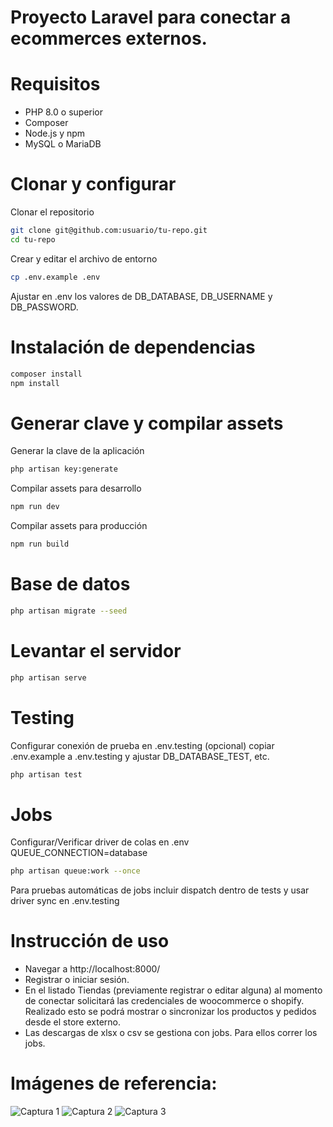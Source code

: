 # Proyecto Laravel para conectar a ecommerces externos.

# Requisitos
- PHP 8.0 o superior
- Composer
- Node.js y npm
- MySQL o MariaDB

# Clonar y configurar
Clonar el repositorio 
```bash
git clone git@github.com:usuario/tu-repo.git
cd tu-repo
```
Crear y editar el archivo de entorno 
```bash
cp .env.example .env
```
Ajustar en .env los valores de DB_DATABASE, DB_USERNAME y DB_PASSWORD.

# Instalación de dependencias
```bash
composer install 
npm install
```

# Generar clave y compilar assets
Generar la clave de la aplicación 
```bash
php artisan key:generate
```

Compilar assets para desarrollo 
```bash
npm run dev
```

Compilar assets para producción 
```bash
npm run build
```

# Base de datos
```bash
php artisan migrate --seed
```

# Levantar el servidor
```bash
php artisan serve
```

# Testing

Configurar conexión de prueba en .env.testing (opcional) copiar .env.example a .env.testing y ajustar DB_DATABASE_TEST, etc.

```bash
php artisan test 
```

# Jobs

Configurar/Verificar driver de colas en .env QUEUE_CONNECTION=database

```bash
php artisan queue:work --once
```

Para pruebas automáticas de jobs incluir dispatch dentro de tests y usar driver sync en .env.testing


# Instrucción de uso
- Navegar a http://localhost:8000/
- Registrar o iniciar sesión.
- En el listado Tiendas (previamente registrar o editar alguna) al momento de conectar solicitará las credenciales de woocommerce o shopify. Realizado esto se podrá mostrar o sincronizar los productos y pedidos desde el store externo.
- Las descargas de xlsx o csv se gestiona con jobs. Para ellos correr los jobs. 

# Imágenes de referencia:

![Captura 1](images/read-1.jpeg)
![Captura 2](images/read-2.jpeg)
![Captura 3](images/read-3.jpeg)
